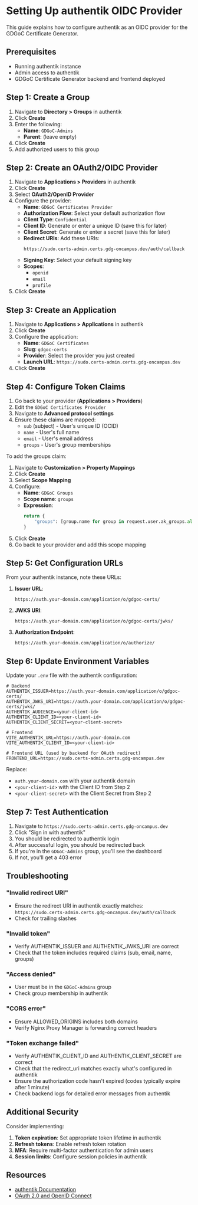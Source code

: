 # Setting Up authentik OIDC Provider

This guide explains how to configure authentik as an OIDC provider for the GDGoC Certificate Generator.

## Prerequisites

- Running authentik instance
- Admin access to authentik
- GDGoC Certificate Generator backend and frontend deployed

## Step 1: Create a Group

1. Navigate to **Directory > Groups** in authentik
2. Click **Create**
3. Enter the following:
   - **Name**: `GDGoC-Admins`
   - **Parent**: (leave empty)
4. Click **Create**
5. Add authorized users to this group

## Step 2: Create an OAuth2/OIDC Provider

1. Navigate to **Applications > Providers** in authentik
2. Click **Create**
3. Select **OAuth2/OpenID Provider**
4. Configure the provider:
   - **Name**: `GDGoC Certificates Provider`
   - **Authorization Flow**: Select your default authorization flow
   - **Client Type**: `Confidential`
   - **Client ID**: Generate or enter a unique ID (save this for later)
   - **Client Secret**: Generate or enter a secret (save this for later)
   - **Redirect URIs**: Add these URIs:
     ```
     https://sudo.certs-admin.certs.gdg-oncampus.dev/auth/callback
     ```
   - **Signing Key**: Select your default signing key
   - **Scopes**: 
     - `openid`
     - `email`
     - `profile`
5. Click **Create**

## Step 3: Create an Application

1. Navigate to **Applications > Applications** in authentik
2. Click **Create**
3. Configure the application:
   - **Name**: `GDGoC Certificates`
   - **Slug**: `gdgoc-certs`
   - **Provider**: Select the provider you just created
   - **Launch URL**: `https://sudo.certs-admin.certs.gdg-oncampus.dev`
4. Click **Create**

## Step 4: Configure Token Claims

1. Go back to your provider (**Applications > Providers**)
2. Edit the `GDGoC Certificates Provider`
3. Navigate to **Advanced protocol settings**
4. Ensure these claims are mapped:
   - `sub` (subject) - User's unique ID (OCID)
   - `name` - User's full name
   - `email` - User's email address
   - `groups` - User's group memberships

To add the groups claim:
1. Navigate to **Customization > Property Mappings**
2. Click **Create**
3. Select **Scope Mapping**
4. Configure:
   - **Name**: `GDGoC Groups`
   - **Scope name**: `groups`
   - **Expression**:
     ```python
     return {
         "groups": [group.name for group in request.user.ak_groups.all()]
     }
     ```
5. Click **Create**
6. Go back to your provider and add this scope mapping

## Step 5: Get Configuration URLs

From your authentik instance, note these URLs:

1. **Issuer URL**: 
   ```
   https://auth.your-domain.com/application/o/gdgoc-certs/
   ```

2. **JWKS URI**: 
   ```
   https://auth.your-domain.com/application/o/gdgoc-certs/jwks/
   ```

3. **Authorization Endpoint**: 
   ```
   https://auth.your-domain.com/application/o/authorize/
   ```

## Step 6: Update Environment Variables

Update your `.env` file with the authentik configuration:

```env
# Backend
AUTHENTIK_ISSUER=https://auth.your-domain.com/application/o/gdgoc-certs/
AUTHENTIK_JWKS_URI=https://auth.your-domain.com/application/o/gdgoc-certs/jwks/
AUTHENTIK_AUDIENCE=<your-client-id>
AUTHENTIK_CLIENT_ID=<your-client-id>
AUTHENTIK_CLIENT_SECRET=<your-client-secret>

# Frontend
VITE_AUTHENTIK_URL=https://auth.your-domain.com
VITE_AUTHENTIK_CLIENT_ID=<your-client-id>

# Frontend URL (used by backend for OAuth redirect)
FRONTEND_URL=https://sudo.certs-admin.certs.gdg-oncampus.dev
```

Replace:
- `auth.your-domain.com` with your authentik domain
- `<your-client-id>` with the Client ID from Step 2
- `<your-client-secret>` with the Client Secret from Step 2

## Step 7: Test Authentication

1. Navigate to `https://sudo.certs-admin.certs.gdg-oncampus.dev`
2. Click "Sign in with authentik"
3. You should be redirected to authentik login
4. After successful login, you should be redirected back
5. If you're in the `GDGoC-Admins` group, you'll see the dashboard
6. If not, you'll get a 403 error

## Troubleshooting

### "Invalid redirect URI"
- Ensure the redirect URI in authentik exactly matches: `https://sudo.certs-admin.certs.gdg-oncampus.dev/auth/callback`
- Check for trailing slashes

### "Invalid token"
- Verify AUTHENTIK_ISSUER and AUTHENTIK_JWKS_URI are correct
- Check that the token includes required claims (sub, email, name, groups)

### "Access denied"
- User must be in the `GDGoC-Admins` group
- Check group membership in authentik

### "CORS error"
- Ensure ALLOWED_ORIGINS includes both domains
- Verify Nginx Proxy Manager is forwarding correct headers

### "Token exchange failed"
- Verify AUTHENTIK_CLIENT_ID and AUTHENTIK_CLIENT_SECRET are correct
- Check that the redirect_uri matches exactly what's configured in authentik
- Ensure the authorization code hasn't expired (codes typically expire after 1 minute)
- Check backend logs for detailed error messages from authentik

## Additional Security

Consider implementing:
1. **Token expiration**: Set appropriate token lifetime in authentik
2. **Refresh tokens**: Enable refresh token rotation
3. **MFA**: Require multi-factor authentication for admin users
4. **Session limits**: Configure session policies in authentik

## Resources

- [authentik Documentation](https://goauthentik.io/docs/)
- [OAuth 2.0 and OpenID Connect](https://oauth.net/2/)
